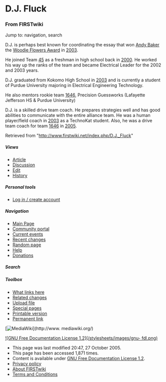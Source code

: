 # D.J. Fluck

### From FIRSTwiki

Jump to: navigation, search

D.J. is perhaps best known for coordinating the essay that won [Andy
Baker](/index.php/Andy_Baker "Andy Baker" ) the [Woodie Flowers
Award](/index.php/Woodie_Flowers_Award "Woodie Flowers Award" ) in
[2003](/index.php/Game_%282003%29 "Game \(2003\)" ).

He joined Team [45](/index.php/45 "45" ) as a freshman in high school back in
[2000](/index.php/Game_%282000%29 "Game \(2000\)" ). He worked his way up the
ranks of the team and became Electrical Leader for the 2002 and 2003 years.

D.J. graduated from Kokomo High School in [2003](/index.php/Game_%282003%29
"Game \(2003\)" ) and is currently a student of Purdue University majoring in
Electrical Engineering Technology.

He also mentors rookie team [1646](/index.php/1646 "1646" ), Precision
Guessworks (Lafayette Jefferson HS &amp; Purdue University)

D.J. is a skilled drive team coach. He prepares strategies well and has good
abilities to communicate with the entire alliance team. He was a human
player/field coach in [2003](/index.php/Game_%282003%29 "Game \(2003\)" ) as a
TechnoKat student. Also, he was a drive team coach for team
[1646](/index.php/1646 "1646" ) in [2005](/index.php/Game_%282005%29 "Game
\(2005\)" ).

Retrieved from "<http://www.firstwiki.net/index.php/D.J._Fluck>"

##### Views

  * [Article](/index.php/D.J._Fluck)
  * [Discussion](/index.php?title=Talk:D.J._Fluck&action=edit)
  * [Edit](/index.php?title=D.J._Fluck&action=edit)
  * [History](/index.php?title=D.J._Fluck&action=history)

##### Personal tools

  * [Log in / create account](/index.php?title=Special:Userlogin&returnto=D.J._Fluck)

[](/index.php/Main_Page "Main Page" )

##### Navigation

  * [Main Page](/index.php/Main_Page)
  * [Community portal](/index.php/FIRSTwiki:Community_portal)
  * [Current events](/index.php/Current_events)
  * [Recent changes](/index.php/Special:Recentchanges)
  * [Random page](/index.php/Special:Random)
  * [Help](/index.php/FIRSTwiki:Help)
  * [Donations](/index.php/FIRSTwiki:Site_support)

##### Search



##### Toolbox

  * [What links here](/index.php/Special:Whatlinkshere/D.J._Fluck)
  * [Related changes](/index.php/Special:Recentchangeslinked/D.J._Fluck)
  * [Upload file](/index.php/Special:Upload)
  * [Special pages](/index.php/Special:Specialpages)
  * [Printable version](/index.php?title=D.J._Fluck&printable=yes)
  * [Permanent link](/index.php?title=D.J._Fluck&oldid=39484)

[![MediaWiki](/skins/common/images/poweredby_mediawiki_88x31.png)](http://www.
mediawiki.org/)

[![GNU Free Documentation License 1.2](/stylesheets/images/gnu-
fdl.png)](http://www.gnu.org/copyleft/fdl.html)

  * This page was last modified 20:47, 27 October 2005.
  * This page has been accessed 1,871 times.
  * Content is available under [GNU Free Documentation License 1.2](http://www.gnu.org/copyleft/fdl.html "http://www.gnu.org/copyleft/fdl.html" ).
  * [Privacy policy](/index.php/FIRSTwiki:Privacy_policy "FIRSTwiki:Privacy policy" )
  * [About FIRSTwiki](/index.php/FIRSTwiki:About "FIRSTwiki:About" )
  * [Terms and Conditions](/index.php/FIRSTwiki:Terms_and_conditions "FIRSTwiki:Terms and conditions" )

